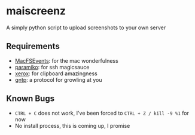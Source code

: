 maiscreenz
==========

A simply python script to upload screenshots to your own server

Requirements
------------

- [MacFSEvents][0]: for the mac wonderfulness
- [paramiko][1]: for ssh magicsauce
- [xerox][2]: for clipboard amazingness
- [gntp][3]: a protocol for growling at you

Known Bugs
----------

- `CTRL + C` does not work, I've been forced to `CTRL + Z / kill -9 %1` for now
- No install process, this is coming up, I promise

[0]: http://pypi.python.org/pypi/MacFSEvents
[1]: http://www.lag.net/paramiko
[2]: https://github.com/kennethreitz/xerox
[3]: https://github.com/kfdm/gntp/
